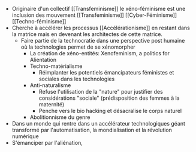 - Originaire d'un collectif [[Transfeminisme]] le xéno-féminisme est une inclusion des mouvement [[Transfeminisme]] [[Cyber-Féminisme]] [[Techno-féminisme]]
- Cherche à accélérer les processus [[Accélérationisme]] en restant dans la matrice mais en devenant les architectes de cette matrice.
	- Faire partie de la technocratie dans une perspective post humaine où la technologies permet de se xénomorpher
		- La création de xéno-entités: Xenofeminism, a politics for Alientation
		- Techno-matérialisme
			- Réimplanter les potentiels émancipateurs féministes et sociales dans les technologies
		- Anti-naturalisme
			- Refuse l'utilisation de la "nature" pour justifier des considérations "sociale" (prédisposition des femmes à la maternité)
			- Penche vers le bio hacking et désacralise le corps naturel
		- Abolitionnisme du genre
- Dans un monde qui rentre dans un accélérateur technologiques géant transformé par l'automatisation, la mondialisation et la révolution numérique
- S'émanciper par l'aliénation,